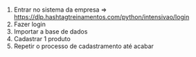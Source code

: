 # 
1.  Entrar no sistema da empresa => https://dlp.hashtagtreinamentos.com/python/intensivao/login
2.  Fazer login
3.  Importar a base de dados   
4.  Cadastrar 1 produto
5.  Repetir o processo de cadastramento até acabar